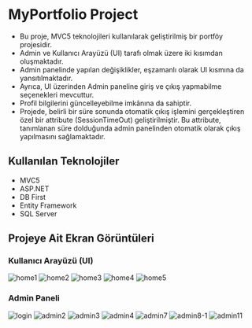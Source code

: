 # **MyPortfolio Project**
- Bu proje, MVC5 teknolojileri kullanılarak geliştirilmiş bir portföy projesidir.
- Admin ve Kullanıcı Arayüzü (UI) tarafı olmak üzere iki kısımdan oluşmaktadır.
- Admin panelinde yapılan değişiklikler, eşzamanlı olarak UI kısmına da yansıtılmaktadır.
- Ayrıca, UI üzerinden Admin paneline giriş ve çıkış yapmabilme seçenekleri mevcuttur.
- Profil bilgilerini güncelleyebilme imkânına da sahiptir.
- Projede, belirli bir süre sonunda otomatik çıkış işlemini gerçekleştiren özel bir attribute (SessionTimeOut) geliştirilmiştir. Bu attribute, tanımlanan süre dolduğunda admin panelinden otomatik olarak çıkış yapılmasını sağlamaktadır.
## **Kullanılan Teknolojiler**
- MVC5
- ASP.NET
- DB First
- Entity Framework
- SQL Server
## **Projeye Ait Ekran Görüntüleri**
### **Kullanıcı Arayüzü (UI)**
![home1](https://github.com/user-attachments/assets/95100f3f-023a-4cf2-8bae-f1be60d2ef15)
![home2](https://github.com/user-attachments/assets/6799be52-e46e-4351-920b-ec57b71154f1)
![home3](https://github.com/user-attachments/assets/69b1baca-55d1-44de-ade5-2b48a261d289)
![home4](https://github.com/user-attachments/assets/ec07da7c-d5c0-4a9f-8bad-35bbc07d92f3)
![home5](https://github.com/user-attachments/assets/3c792c19-e5cb-4e88-8dbc-1c53d6f7fb4b)
### **Admin Paneli**
![login](https://github.com/user-attachments/assets/e12b2f53-4be8-48a7-8a8f-4c898bb2f021)
![admin2](https://github.com/user-attachments/assets/277b8efb-9b78-496d-aa5c-afd1549553b9)
![admin3](https://github.com/user-attachments/assets/db4dd239-cc7a-48ff-ae82-0dc98f016e51)
![admin4](https://github.com/user-attachments/assets/e23b66b4-82ad-43da-9039-f69a0bc7047a)
![admin7](https://github.com/user-attachments/assets/bef69538-dccd-4e95-9e8f-ddd27b2bfb08)
![admin8-1](https://github.com/user-attachments/assets/110ec65b-a57b-46e2-b224-25cbe2c3836f)
![admin11](https://github.com/user-attachments/assets/5b7f0f4d-e676-4d7b-9f2a-e9c5b4da74d6)
